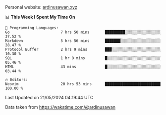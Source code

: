 Personal website: [ardinusawan.xyz](https://ardinusawan.xyz)

<!--START_SECTION:waka-->
📊 **This Week I Spent My Time On** 

```text
💬 Programming Languages: 
Go                       7 hrs 50 mins       █████████░░░░░░░░░░░░░░░░   37.52 % 
Markdown                 5 hrs 56 mins       ███████░░░░░░░░░░░░░░░░░░   28.47 % 
Protocol Buffer          2 hrs 9 mins        ███░░░░░░░░░░░░░░░░░░░░░░   10.30 % 
SQL                      1 hr 8 mins         █░░░░░░░░░░░░░░░░░░░░░░░░   05.46 % 
HTML                     43 mins             █░░░░░░░░░░░░░░░░░░░░░░░░   03.44 % 

🔥 Editors: 
Neovim                   20 hrs 53 mins      █████████████████████████   100.00 % 
```


 Last Updated on 21/05/2024 04:19:44 UTC
<!--END_SECTION:waka-->
Data taken from https://wakatime.com/@ardinusawan
